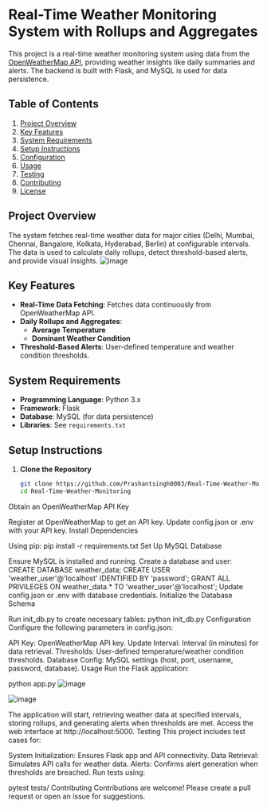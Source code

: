 
# Real-Time Weather Monitoring System with Rollups and Aggregates

This project is a real-time weather monitoring system using data from the [OpenWeatherMap API](https://openweathermap.org/), providing weather insights like daily summaries and alerts. The backend is built with Flask, and MySQL is used for data persistence.

## Table of Contents
1. [Project Overview](#project-overview)
2. [Key Features](#key-features)
3. [System Requirements](#system-requirements)
4. [Setup Instructions](#setup-instructions)
5. [Configuration](#configuration)
6. [Usage](#usage)
7. [Testing](#testing)
8. [Contributing](#contributing)
9. [License](#license)

## Project Overview
The system fetches real-time weather data for major cities (Delhi, Mumbai, Chennai, Bangalore, Kolkata, Hyderabad, Berlin) at configurable intervals. The data is used to calculate daily rollups, detect threshold-based alerts, and provide visual insights.
![image](https://github.com/user-attachments/assets/b9d220ed-d3c9-4e92-9726-898a3820b8ca)

## Key Features
- **Real-Time Data Fetching**: Fetches data continuously from OpenWeatherMap API.
- **Daily Rollups and Aggregates**:
  - **Average Temperature**
  - **Dominant Weather Condition**
- **Threshold-Based Alerts**: User-defined temperature and weather condition thresholds.

## System Requirements
- **Programming Language**: Python 3.x
- **Framework**: Flask
- **Database**: MySQL (for data persistence)
- **Libraries**: See `requirements.txt`

## Setup Instructions
1. **Clone the Repository**
   ```bash
   git clone https://github.com/Prashantsingh0003/Real-Time-Weather-Monitoring.git
   cd Real-Time-Weather-Monitoring
Obtain an OpenWeatherMap API Key

Register at OpenWeatherMap to get an API key.
Update config.json or .env with your API key.
Install Dependencies

Using pip:
pip install -r requirements.txt
Set Up MySQL Database

Ensure MySQL is installed and running.
Create a database and user:
CREATE DATABASE weather_data;
CREATE USER 'weather_user'@'localhost' IDENTIFIED BY 'password';
GRANT ALL PRIVILEGES ON weather_data.* TO 'weather_user'@'localhost';
Update config.json or .env with database credentials.
Initialize the Database Schema

Run init_db.py to create necessary tables:
python init_db.py
Configuration
Configure the following parameters in config.json:

API Key: OpenWeatherMap API key.
Update Interval: Interval (in minutes) for data retrieval.
Thresholds: User-defined temperature/weather condition thresholds.
Database Config: MySQL settings (host, port, username, password, database).
Usage
Run the Flask application:

python app.py
![image](https://github.com/user-attachments/assets/e287d1dc-8010-47e2-93c8-7c124e15a132)

![image](https://github.com/user-attachments/assets/1844ee42-6d0c-453e-95f2-14603ff38bcb)


The application will start, retrieving weather data at specified intervals, storing rollups, and generating alerts when thresholds are met.
Access the web interface at http://localhost:5000.
Testing
This project includes test cases for:

System Initialization: Ensures Flask app and API connectivity.
Data Retrieval: Simulates API calls for weather data.
Alerts: Confirms alert generation when thresholds are breached.
Run tests using:

pytest tests/
Contributing
Contributions are welcome! Please create a pull request or open an issue for suggestions.
